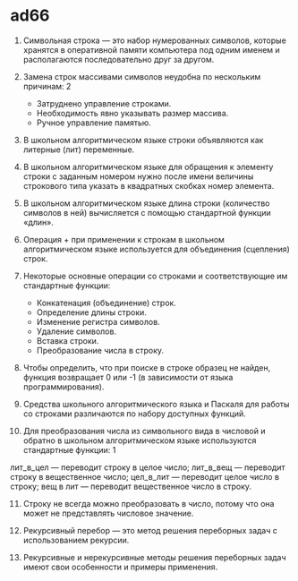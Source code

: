 # ad66

1. Символьная строка — это набор нумерованных символов, которые хранятся в оперативной памяти компьютера под одним именем и располагаются последовательно друг за другом.

2. Замена строк массивами символов неудобна по нескольким причинам: 2

   - Затруднено управление строками. 
   - Необходимость явно указывать размер массива. 
   - Ручное управление памятью.

3. В школьном алгоритмическом языке строки объявляются как литерные (лит) переменные. 

4. В школьном алгоритмическом языке для обращения к элементу строки с заданным номером нужно после имени величины строкового типа указать в квадратных скобках номер элемента.

5. В школьном алгоритмическом языке длина строки (количество символов в ней) вычисляется с помощью стандартной функции «длин».

6. Операция + при применении к строкам в школьном алгоритмическом языке используется для объединения (сцепления) строк.

7. Некоторые основные операции со строками и соответствующие им стандартные функции:

   - Конкатенация (объединение) строк. 
   - Определение длины строки. 
   - Изменение регистра символов. 
   - Удаление символов.
   - Вставка строки. 
   - Преобразование числа в строку.

8. Чтобы определить, что при поиске в строке образец не найден, функция возвращает 0 или -1 (в зависимости от языка программирования).

9. Средства школьного алгоритмического языка и Паскаля для работы со строками различаются по набору доступных функций.

10. Для преобразования числа из символьного вида в числовой и обратно в школьном алгоритмическом языке используются стандартные функции: 1

лит_в_цел — переводит строку в целое число; 
лит_в_вещ — переводит строку в вещественное число; 
цел_в_лит — переводит целое число в строку; 
вещ в лит — переводит вещественное число в строку. 

11. Строку не всегда можно преобразовать в число, потому что она может не представлять числовое значение.

12. Рекурсивный перебор — это метод решения переборных задач с использованием рекурсии.

13. Рекурсивные и нерекурсивные методы решения переборных задач имеют свои особенности и примеры применения.
